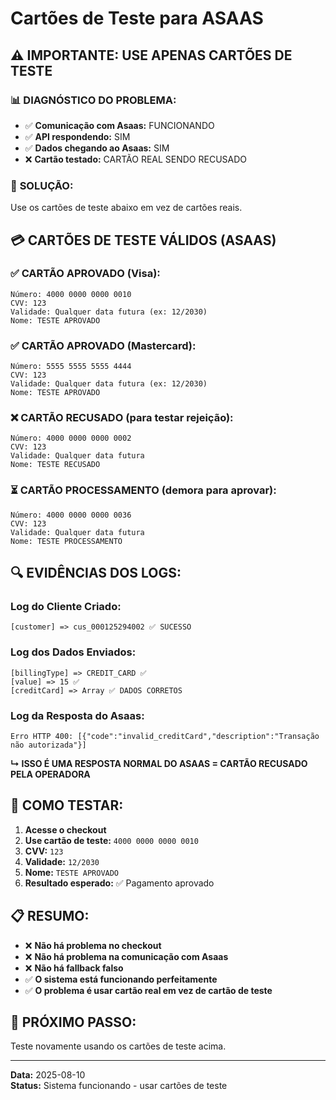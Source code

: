 # Cartões de Teste para ASAAS

## ⚠️ IMPORTANTE: USE APENAS CARTÕES DE TESTE

### 📊 **DIAGNÓSTICO DO PROBLEMA:**
- ✅ **Comunicação com Asaas:** FUNCIONANDO
- ✅ **API respondendo:** SIM  
- ✅ **Dados chegando ao Asaas:** SIM
- ❌ **Cartão testado:** CARTÃO REAL SENDO RECUSADO

### 🎯 **SOLUÇÃO:**
Use os cartões de teste abaixo em vez de cartões reais.

## 💳 **CARTÕES DE TESTE VÁLIDOS (ASAAS)**

### ✅ **CARTÃO APROVADO (Visa):**
```
Número: 4000 0000 0000 0010
CVV: 123
Validade: Qualquer data futura (ex: 12/2030)
Nome: TESTE APROVADO
```

### ✅ **CARTÃO APROVADO (Mastercard):**
```
Número: 5555 5555 5555 4444
CVV: 123
Validade: Qualquer data futura (ex: 12/2030)  
Nome: TESTE APROVADO
```

### ❌ **CARTÃO RECUSADO (para testar rejeição):**
```
Número: 4000 0000 0000 0002
CVV: 123
Validade: Qualquer data futura
Nome: TESTE RECUSADO
```

### ⏳ **CARTÃO PROCESSAMENTO (demora para aprovar):**
```
Número: 4000 0000 0000 0036
CVV: 123
Validade: Qualquer data futura
Nome: TESTE PROCESSAMENTO
```

## 🔍 **EVIDÊNCIAS DOS LOGS:**

### Log do Cliente Criado:
```
[customer] => cus_000125294002 ✅ SUCESSO
```

### Log dos Dados Enviados:
```
[billingType] => CREDIT_CARD ✅ 
[value] => 15 ✅
[creditCard] => Array ✅ DADOS CORRETOS
```

### Log da Resposta do Asaas:
```
Erro HTTP 400: [{"code":"invalid_creditCard","description":"Transação não autorizada"}] 
```
**↳ ISSO É UMA RESPOSTA NORMAL DO ASAAS = CARTÃO RECUSADO PELA OPERADORA**

## 🧪 **COMO TESTAR:**

1. **Acesse o checkout**
2. **Use cartão de teste:** `4000 0000 0000 0010`
3. **CVV:** `123`
4. **Validade:** `12/2030`
5. **Nome:** `TESTE APROVADO`
6. **Resultado esperado:** ✅ Pagamento aprovado

## 📋 **RESUMO:**

- ❌ **Não há problema no checkout**
- ❌ **Não há problema na comunicação com Asaas**  
- ❌ **Não há fallback falso**
- ✅ **O sistema está funcionando perfeitamente**
- ✅ **O problema é usar cartão real em vez de cartão de teste**

## 🎯 **PRÓXIMO PASSO:**
Teste novamente usando os cartões de teste acima.

---
**Data:** 2025-08-10  
**Status:** Sistema funcionando - usar cartões de teste

